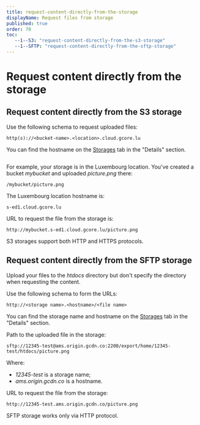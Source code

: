 ```yaml
---
title: request-content-directly-from-the-storage
displayName: Request files from storage
published: true
order: 70
toc:
   --1--S3: "request-content-directly-from-the-s3-storage"
   --1--SFTP: "request-content-directly-from-the-sftp-storage"
---
```

# Request content directly from the storage

## Request content directly from the S3 storage

Use the following schema to request uploaded files:

```
http(s)://<bucket-name>.<location>.cloud.gcore.lu
```

You can find the hostname on the <a href="https://storage.gcore.com/storage/list" target="_blank">Storages</a> tab in the "Details" section.

<img src="https://assets.gcore.pro/docs/storage/request-content-directly-from-the-storage/10275919634193.png" alt="">

For example, your storage is in the Luxembourg location. You've created a bucket *mybucket* and uploaded *picture.png* there:

```
/mybucket/picture.png
```

The Luxembourg location hostname is:

```
s-ed1.cloud.gcore.lu
```

URL to request the file from the storage is:

```
http://mybucket.s-ed1.cloud.gcore.lu/picture.png
```

S3 storages support both HTTP and HTTPS protocols.

## Request content directly from the SFTP storage

Upload your files to the *htdocs* directory but don't specify the directory when requesting the content.

Use the following schema to form the URLs:

```
http://<storage name>.<hostname>/<file name>
```

You can find the storage name and hostname on the <a href="https://storage.gcore.com/storage/list" target="_blank">Storages</a> tab in the "Details" section.

Path to the uploaded file in the storage: 

```
sftp://12345-test@ams.origin.gcdn.co:2200/export/home/12345-test/htdocs/picture.png
```

Where: 
- *12345-test* is a storage name;
- *ams.origin.gcdn.co* is a hostname.

URL to request the file from the storage:

```
http://12345-test.ams.origin.gcdn.co/picture.png
```

SFTP storage works only via HTTP protocol.